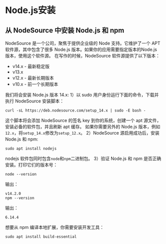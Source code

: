 # Node.js安装

## 从 NodeSource 中安装 Node.js 和 npm

NodeSource 是一个公司，聚焦于提供企业级的 Node 支持。它维护了一个 APT 软件源，其中包含了很多 Node.js 版本。如果你的应用需要指定版本的Node.js 版本，使用这个软件源。
在写作的时候，NodeSource 软件源提供了以下版本：

- v14.x - 最新稳定版
- v13.x
- v12.x - 最新长期版本
- v10.x - 前一个长期版本

我们将会安装 Node.js 版本 14.x:
1）以 sudo 用户身份运行下面的命令，下载并执行 NodeSource 安装脚本：

```
curl -sL https://deb.nodesource.com/setup_14.x | sudo -E bash -
```

这个脚本将会添加 NodeSource 的签名 key 到你的系统，创建一个 apt 源文件，安装必备的软件包，并且刷新 apt 缓存。
如果你需要另外的 Node.js 版本，例如`12.x`，将`setup_14.x`修改为`setup_12.x`。
2）NodeSource 源启用成功后，安装 Node.js 和 npm:

```
sudo apt install nodejs
```

nodejs 软件包同时包含`node`和`npm`二进制包。
3）验证 Node.js 和 npm 是否正确安装。打印它们的版本号：

```
node --version
```

输出：

```
v14.2.0
npm --version
```

输出：

```
6.14.4
```

想要从 npm 编译本地扩展，你需要安装开发工具：

```
sudo apt install build-essential
```